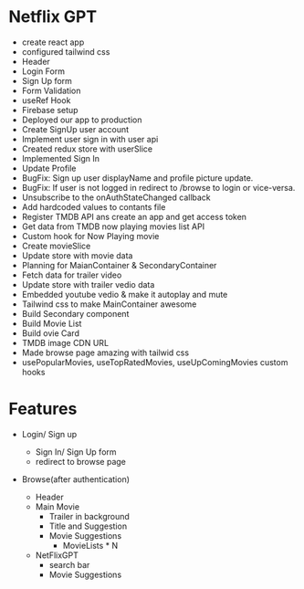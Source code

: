 # Netflix GPT 

- create react app
- configured tailwind css 
- Header
- Login Form
- Sign Up form
- Form Validation
- useRef Hook   
- Firebase setup
- Deployed our app to production 
- Create SignUp user account
- Implement user sign in with user api
- Created redux store with userSlice 
- Implemented Sign In
- Update Profile
- BugFix: Sign up user displayName and profile picture update.
- BugFix: If user is not logged in redirect to /browse to login or vice-versa.
- Unsubscribe to the onAuthStateChanged callback
- Add hardcoded values to contants file
- Register TMDB API ans create an app and get access token
- Get data from TMDB now playing movies list API
- Custom hook for Now Playing movie
- Create movieSlice
- Update store with movie data 
- Planning for MaianContainer & SecondaryContainer
- Fetch data for trailer video
- Update store with trailer vedio data
- Embedded youtube vedio & make it autoplay and mute
- Tailwind css to make MainContainer awesome 
- Build Secondary component
- Build Movie List
- Build ovie Card
- TMDB image CDN URL 
- Made browse page amazing with tailwid css
- usePopularMovies, useTopRatedMovies, useUpComingMovies custom hooks



# Features

- Login/ Sign up
    - Sign In/ Sign Up form
    - redirect to browse page

- Browse(after authentication)
    - Header
    - Main Movie 
        - Trailer in background
        - Title and Suggestion
        - Movie Suggestions 
            - MovieLists * N
    - NetFlixGPT
        - search bar
        - Movie Suggestions
